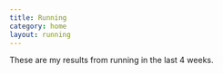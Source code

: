 ```yaml
---
title: Running
category: home
layout: running
---
```


These are my results from running in the last 4 weeks.